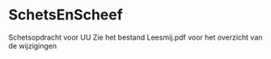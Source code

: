 # SchetsEnScheef
Schetsopdracht voor UU
Zie het bestand Leesmij.pdf voor het overzicht van de wijzigingen
